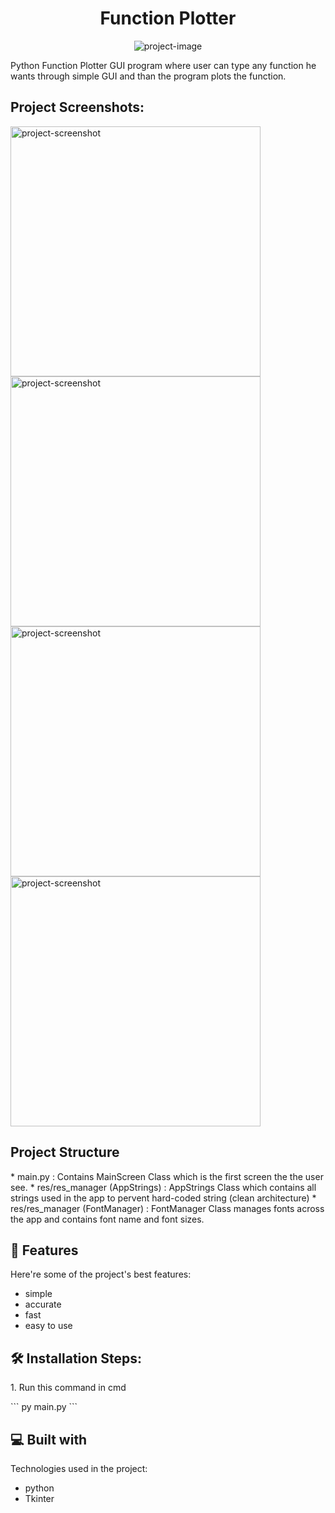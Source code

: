 <h1 align="center" id="title">Function Plotter</h1>

<p align="center"><img src="https://socialify.git.ci/Omar-Saad/function-plotter/image?description=1&amp;language=1&amp;name=1&amp;owner=1&amp;stargazers=1&amp;theme=Light" alt="project-image"></p>

<p id="description">Python Function Plotter GUI program where user can type any function he wants through simple GUI and than the program plots the function.</p>

<h2>Project Screenshots:</h2>

<img src="https://i.postimg.cc/44jMr7sb/Screenshot-367.png" alt="project-screenshot" width="400" height="400/">

<img src="https://i.postimg.cc/4xH3Xh9f/Screenshot-368.png" alt="project-screenshot" width="400" height="400/">

<img src="https://i.postimg.cc/SRbPY3Z1/Screenshot-369.png" alt="project-screenshot" width="400" height="400/">

<img src="https://i.postimg.cc/hj1LMYD5/Screenshot-370.png" alt="project-screenshot" width="400" height="400/">

<h2>Project Structure</h2>  
*   main.py : Contains MainScreen Class which is the first screen the the user see.
*   res/res_manager (AppStrings) :  AppStrings Class which contains all strings used in the app to pervent hard-coded string (clean architecture) 
*   res/res_manager (FontManager) :  FontManager Class manages fonts across the app and contains font name and font sizes.

  
<h2>🧐 Features</h2>

Here're some of the project's best features:

*   simple
*   accurate
*   fast
*   easy to use

<h2>🛠️ Installation Steps:</h2>

<p>1. Run this command in cmd</p>
```
py main.py
```

  
  
<h2>💻 Built with</h2>

Technologies used in the project:

*   python
*   Tkinter
